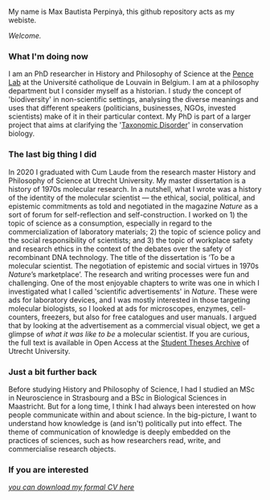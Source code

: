 My name is Max Bautista Perpinyà, this github repository acts as my webiste.
  
 _Welcome._  
 
### What I'm doing now
I am an PhD researcher in History and Philosophy of Science at the [Pence Lab](https://pencelab.be/) at the Université catholique de Louvain in Belgium. I am at a philosophy department but I consider myself as a historian. I study the concept of 'biodiversity' in non-scientific settings, analysing the diverse meanings and uses that different speakers (politicians, businesses, NGOs, invested scientists) make of it in their particular context. My PhD is part of a larger project that aims at clarifying the '[Taxonomic Disorder](https://blog.pencelab.be/2021/mapping-and-responding-to-taxonomic-disorder/)' in conservation biology.  
  
 ### The last big thing I did
In 2020 I graduated with Cum Laude from the research master History and Philosophy of Science at Utrecht University. My master dissertation is a history of 1970s molecular research. In a nutshell, what I wrote was a history of the identity of the molecular scientist — the ethical, social, political, and epistemic commitments as told and negotiated in the magazine _Nature_ as a sort of forum for self-reflection and self-construction. I worked on 1) the topic of science as a consumption, especially in regard to the commercialization of laboratory materials; 2) the topic of science policy and the social responsibility of scientists; and 3) the topic of workplace safety and research ethics in the context of the debates over the safety of recombinant DNA technology. The title of the dissertation is ‘To be a molecular scientist. The negotiation of epistemic and social virtues in 1970s _Nature_’s marketplace’. The research and writing processes were fun and challenging. One of the most enjoyable chapters to write was one in which I investigated what I called 'scientific advertisements' in _Nature_. These were ads for laboratory devices, and I was mostly interested in those targeting molecular biologists, so I looked at ads for microscopes, enzymes, cell-counters, freezers, but also for free catalogues and user manuals. I argued that by looking at the advertisement as a commercial visual object, we get a glimpse of _what it was like to be_ a molecular scientist. If you are curious, the full text is available in Open Access at the [Student Theses Archive](https://dspace.library.uu.nl/handle/1874/400784) of Utrecht University.  
  
 ### Just a bit further back
Before studying History and Philosophy of Science, I had I studied an MSc in Neuroscience in Strasbourg and a BSc in Biological Sciences in Maastricht. But for a long time, I think I had always been interested on how people communicate within and about science. In the big-picture, I want to understand how knowledge is (and isn't) politically put into effect. The theme of communication of knowledge is deeply embedded on the practices of sciences, such as how researchers read, write, and commercialise research objects.  
  
  
 ### If you are interested
_[you can download my formal CV here](https://github.com/oliviodare/CV/blob/main/BautistaPerpinya_CV.pdf)_